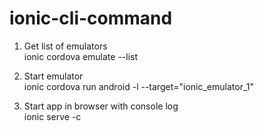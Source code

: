 # ionic-cli-command

1. Get list of emulators<br />
ionic cordova emulate --list

2. Start emulator<br />
ionic cordova run android  -l --target="ionic_emulator_1"

2. Start app in browser with console log<br />
ionic serve -c
